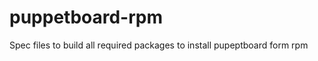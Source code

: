 puppetboard-rpm
===============

Spec files to build all required packages to install pupeptboard form rpm

